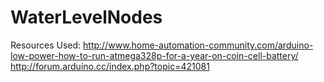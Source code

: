 # WaterLevelNodes
Resources Used:
http://www.home-automation-community.com/arduino-low-power-how-to-run-atmega328p-for-a-year-on-coin-cell-battery/
http://forum.arduino.cc/index.php?topic=421081
